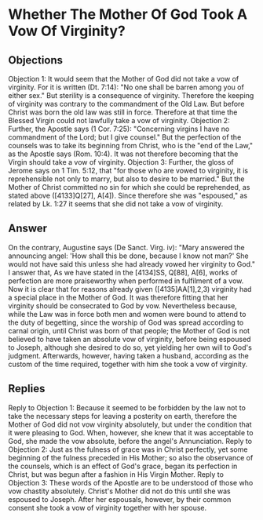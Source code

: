 # Whether The Mother Of God Took A Vow Of Virginity?
## Objections
Objection 1: It would seem that the Mother of God did not take a vow of virginity. For it is written (Dt. 7:14): "No one shall be barren among you of either sex." But sterility is a consequence of virginity. Therefore the keeping of virginity was contrary to the commandment of the Old Law. But before Christ was born the old law was still in force. Therefore at that time the Blessed Virgin could not lawfully take a vow of virginity.
Objection 2: Further, the Apostle says (1 Cor. 7:25): "Concerning virgins I have no commandment of the Lord; but I give counsel." But the perfection of the counsels was to take its beginning from Christ, who is the "end of the Law," as the Apostle says (Rom. 10:4). It was not therefore becoming that the Virgin should take a vow of virginity.
Objection 3: Further, the gloss of Jerome says on 1 Tim. 5:12, that "for those who are vowed to virginity, it is reprehensible not only to marry, but also to desire to be married." But the Mother of Christ committed no sin for which she could be reprehended, as stated above ([4133]Q[27], A[4]). Since therefore she was "espoused," as related by Lk. 1:27 it seems that she did not take a vow of virginity.
## Answer
On the contrary, Augustine says (De Sanct. Virg. iv): "Mary answered the announcing angel: 'How shall this be done, because I know not man?' She would not have said this unless she had already vowed her virginity to God."
I answer that, As we have stated in the [4134]SS, Q[88], A[6], works of perfection are more praiseworthy when performed in fulfilment of a vow. Now it is clear that for reasons already given ([4135]AA[1],2,3) virginity had a special place in the Mother of God. It was therefore fitting that her virginity should be consecrated to God by vow. Nevertheless because, while the Law was in force both men and women were bound to attend to the duty of begetting, since the worship of God was spread according to carnal origin, until Christ was born of that people; the Mother of God is not believed to have taken an absolute vow of virginity, before being espoused to Joseph, although she desired to do so, yet yielding her own will to God's judgment. Afterwards, however, having taken a husband, according as the custom of the time required, together with him she took a vow of virginity.
## Replies
Reply to Objection 1: Because it seemed to be forbidden by the law not to take the necessary steps for leaving a posterity on earth, therefore the Mother of God did not vow virginity absolutely, but under the condition that it were pleasing to God. When, however, she knew that it was acceptable to God, she made the vow absolute, before the angel's Annunciation.
Reply to Objection 2: Just as the fulness of grace was in Christ perfectly, yet some beginning of the fulness preceded in His Mother; so also the observance of the counsels, which is an effect of God's grace, began its perfection in Christ, but was begun after a fashion in His Virgin Mother.
Reply to Objection 3: These words of the Apostle are to be understood of those who vow chastity absolutely. Christ's Mother did not do this until she was espoused to Joseph. After her espousals, however, by their common consent she took a vow of virginity together with her spouse.